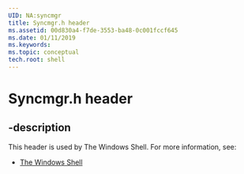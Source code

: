 ```yaml
---
UID: NA:syncmgr
title: Syncmgr.h header
ms.assetid: 00d830a4-f7de-3553-ba48-0c001fccf645
ms.date: 01/11/2019
ms.keywords: 
ms.topic: conceptual
tech.root: shell
---
```


# Syncmgr.h header


## -description


This header is used by The Windows Shell. For more information, see:

- [The Windows Shell](../_shell/index.md)

